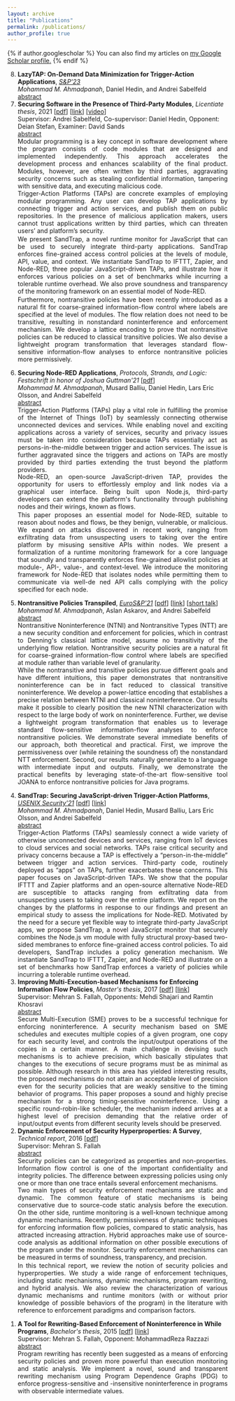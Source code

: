 ```yaml
---
layout: archive
title: "Publications"
permalink: /publications/
author_profile: true
---
```

<script src="https://ajax.googleapis.com/ajax/libs/jquery/3.5.1/jquery.min.js"></script>
<script>
  $(document).ready(function () {
    $(".abstract").hide();
    $(".button").on("click", function () {
        $(this).next(".abstract").slideToggle(400);
    });
});
</script>


<style>
.abstract{text-align:justify; }
.button{ text-align:justify; }
</style>

{% if author.googlescholar %}
  You can also find my articles on <u><a href="{{author.googlescholar}}">my Google Scholar profile</a>.</u>
{% endif %}



<ol reversed>

<div id="7">
<li> <b>LazyTAP: On-Demand Data Minimization for Trigger-Action Applications</b>, <em><a href="https://www.ieee-security.org/TC/SP2023/program-papers.html">S&P'23</a></em>
<br><i>Mohammad M. Ahmadpanah</i>, Daniel Hedin, and Andrei Sabelfeld
<div class='button' data-content="toggle-text"><a href="#7">abstract</a></div>
<div class='abstract'>
</div></li></div>

<div id="6">
<li> <b>Securing Software in the Presence of Third-Party Modules</b>, <em>Licentiate thesis</em>, 2021 [<a href="/papers/licentiate.pdf">pdf</a>] [<a href="https://research.chalmers.se/en/publication/525880">link</a>] [<a href="https://youtu.be/0Mdj-sNxqXU">video</a>]
  <br>Supervisor: Andrei Sabelfeld, Co-supervisor: Daniel Hedin, Opponent: Deian Stefan, Examiner: David Sands
<div class='button' data-content="toggle-text"><a href="#6">abstract</a></div>
<div class='abstract'>
Modular programming is a key concept in software development where the program consists of code modules that are designed and implemented independently. This approach accelerates the development process and enhances scalability of the final product. Modules, however, are often written by third parties, aggravating security concerns such as stealing confidential information, tampering with sensitive data, and executing malicious code.
<p style="margin-top: -0.1%;">
Trigger-Action Platforms (TAPs) are concrete examples of employing modular programming. Any user can develop TAP applications by connecting trigger and action services, and publish them on public repositories. In the presence of malicious application makers, users cannot trust applications written by third parties, which can threaten users’ and platform’s security.</p>
<p style="margin-top: -2.5%;">
We present SandTrap, a novel runtime monitor for JavaScript that can be used to securely integrate third-party applications. SandTrap enforces fine-grained access control policies at the levels of module, API, value, and context. We instantiate SandTrap to IFTTT, Zapier, and Node-RED, three popular JavaScript-driven TAPs, and illustrate how it enforces various policies on a set of benchmarks while incurring a tolerable runtime overhead. We also prove soundness and transparency of the monitoring framework on an essential model of Node-RED.</p>
<p style="margin-top: -2.5%;">
Furthermore, nontransitive policies have been recently introduced as a natural fit for coarse-grained information-flow control where labels are specified at the level of modules. The flow relation does not need to be transitive, resulting in nonstandard noninterference and enforcement mechanism. We develop a lattice encoding to prove that nontransitive policies can be reduced to classical transitive policies. We also devise a lightweight program transformation that leverages standard flow-sensitive information-flow analyses to enforce nontransitive policies more permissively.</p>
</div></li></div>

<div id="5">
<li> <b>Securing Node-RED Applications</b>, <em>Protocols, Strands, and Logic: Festschrift in honor of Joshua Guttman'21</em> [<a href="/papers/joshua21.pdf">pdf</a>]
<br><i>Mohammad M. Ahmadpanah</i>, Musard Balliu, Daniel Hedin, Lars Eric Olsson, and Andrei Sabelfeld
<br><a class='button' data-content="toggle-text" href="#5">abstract</a>
<div class='abstract'>
Trigger-Action Platforms (TAPs) play a vital role in fulfilling the promise of the Internet of Things (IoT) by seamlessly connecting otherwise unconnected devices and services. While enabling novel and exciting applications across a variety of services, security and privacy issues must be taken into consideration because TAPs essentially act as persons-in-the-middle between trigger and action services. The issue is further aggravated since the triggers and actions on TAPs are mostly provided by third parties extending the trust beyond the platform providers.
<p style="margin-top: -0.1%;">
Node-RED, an open-source JavaScript-driven TAP, provides the opportunity for users to effortlessly employ and link nodes via a graphical user interface. Being built upon Node.js, third-party developers can extend the platform's functionality through publishing nodes and their wirings, known as flows.</p>
<p style="margin-top: -2.5%;">
This paper proposes an essential model for Node-RED, suitable to reason about nodes and flows, be they benign, vulnerable, or malicious. We expand on attacks discovered in recent work, ranging from exfiltrating data from unsuspecting users to taking over the entire platform by misusing sensitive APIs within nodes. We present a formalization of a runtime monitoring framework for a core language that soundly and transparently enforces fine-grained allowlist policies at module-, API-, value-, and context-level. We introduce the monitoring framework for Node-RED that isolates nodes while permitting them to communicate via well-de ned API calls complying with the policy specified for each node.</p>
</div></li></div>





<div id="4">
<li> <b>Nontransitive Policies Transpiled</b>, <em><a href="http://www.ieee-security.org/TC/EuroSP2021/accepted.html">EuroS&P'21</a></em> [<a href="/papers/eurosp21.pdf">pdf</a>] [<a href="https://www.cse.chalmers.se/research/group/security/ntni/">link</a>] [<a href="https://youtu.be/mAMgyhWL-AE?t=320">short talk</a>]
<br><i>Mohammad M. Ahmadpanah</i>, Aslan Askarov, and Andrei Sabelfeld
<div class='button' data-content="toggle-text"><a href="#4">abstract</a></div>
<div class='abstract'>
Nontransitive Noninterference (NTNI) and Nontransitive Types (NTT) are a new security condition and enforcement for policies, which in contrast to Denning's classical lattice model, assume no transitivity of the underlying flow relation. Nontransitive security policies are a natural fit for coarse-grained information-flow control where labels are specified at module rather than variable level of granularity.
<p style="margin-top: -0.1%;">
While the nontransitive and transitive policies pursue different goals and have different intuitions, this paper demonstrates that nontransitive noninterference can be in fact reduced to classical transitive noninterference. We develop a power-lattice encoding that establishes a precise relation between NTNI and classical noninterference. Our results make it possible to clearly position the new NTNI characterization with respect to the large body of work on noninterference. Further, we devise a lightweight program transformation that enables us to leverage standard flow-sensitive information-flow analyses to enforce nontransitive policies. We demonstrate several immediate benefits of our approach, both theoretical and practical. First, we improve the permissiveness over (while retaining the soundness of) the nonstandard NTT enforcement. Second, our results naturally generalize to a language with intermediate input and outputs. Finally, we demonstrate the practical benefits by leveraging state-of-the-art flow-sensitive tool JOANA to enforce nontransitive policies for Java programs.</p>
</div></li></div>

<div id="3">
<li> <b>SandTrap: Securing JavaScript-driven Trigger-Action Platforms</b>, <em><a href="https://www.usenix.org/conference/usenixsecurity21/presentation/ahmadpanah">USENIX Security'21</a></em> [<a href="/papers/usenix21.pdf">pdf</a>] [<a href="https://www.cse.chalmers.se/research/group/security/SandTrap/">link</a>]
<br><i>Mohammad M. Ahmadpanah</i>, Daniel Hedin, Musard Balliu, Lars Eric Olsson, and Andrei Sabelfeld
<br><a class='button' data-content="toggle-text" href="#3">abstract</a>
<div class='abstract'>
Trigger-Action Platforms (TAPs) seamlessly connect a wide variety of otherwise unconnected devices and services, ranging from IoT devices to cloud services and social networks. TAPs raise critical security and privacy concerns because a TAP is effectively a “person-in-the-middle” between trigger and action services. Third-party code, routinely deployed as “apps” on TAPs, further exacerbates these concerns. This paper focuses on JavaScript-driven TAPs. We show that the popular IFTTT and Zapier platforms and an open-source alternative Node-RED are susceptible to attacks ranging from exfiltrating data from unsuspecting users to taking over the entire platform. We report on the changes by the platforms in response to our findings and present an empirical study to assess the implications for Node-RED. Motivated by the need for a secure yet flexible way to integrate third-party JavaScript apps, we propose SandTrap, a novel JavaScript monitor that securely combines the Node.js vm module with fully structural proxy-based two-sided membranes to enforce fine-grained access control policies. To aid developers, SandTrap includes a policy generation mechanism. We instantiate SandTrap to IFTTT, Zapier, and Node-RED and illustrate on a set of benchmarks how SandTrap enforces a variety of policies while incurring a tolerable runtime overhead.
</div></li></div>


<div id="2">
<li> <b>Improving Multi-Execution-based Mechanisms for Enforcing Information Flow Policies</b>, <em>Master's thesis</em>, 2017 [<a href="https://github.com/smahmadpanah/MScDocuments/blob/master/Thesis/Thesis.pdf">pdf</a>] [<a href="https://github.com/smahmadpanah/MScDocuments/tree/master/Thesis">link</a>]
  <br>Supervisor: Mehran S. Fallah, Opponents: Mehdi Shajari and Ramtin Khosravi
<div class='button' data-content="toggle-text"><a href="#2">abstract</a></div>
<div class='abstract'>
Secure Multi-Execution (SME) proves to be a successful technique for
enforcing noninterference. A security mechanism based on SME schedules and
executes multiple copies of a given program, one copy for each security
level, and controls the input/output operations of the copies in a certain
manner. A main challenge in devising such mechanisms is to achieve precision,
which basically stipulates that changes to the executions of secure programs
must be as minimal as possible. Although research in this area has yielded
interesting results, the proposed mechanisms do not attain an acceptable
level of precision even for the security policies that are weakly sensitive
to the timing behavior of programs. This paper proposes a sound and highly
precise mechanism for a strong timing-sensitive noninterference. Using a
specific round-robin-like scheduler, the mechanism indeed arrives at a
highest level of precision demanding that the relative order of input/output
events from different security levels should be preserved.
</div></li></div>


<div id="2'">
<li> <b>Dynamic Enforcement of Security Hyperproperties: A Survey</b>, <em>Technical report</em>, 2016 [<a href="https://github.com/smahmadpanah/MScDocuments/blob/master/Seminar/Dynamic%20Enforcement%20of%20Security%20Hyperproperties-SeminarReport.pdf">pdf</a>]
<br>Supervisor: Mehran S. Fallah
<div class='button' data-content="toggle-text"><a href="#2'">abstract</a></div>
<div class='abstract'>
Security policies can be categorized as properties and non-properties. Information flow control is one of the important confidentiality and integrity policies. The difference between expressing policies using only one or more than one trace entails several enforcement mechanisms. 
<p style="margin-top: -0.1%;">
Two main types of security enforcement mechanisms are static and dynamic. The common feature of static mechanisms is being conservative due to source-code static analysis before the execution. On the other side, runtime monitoring is a well-known technique among dynamic mechanisms. Recently, permissiveness of dynamic techniques for enforcing information flow policies, compared to static analysis, has attracted increasing attraction. Hybrid approaches make use of source-code analysis as additional information on other possible executions of the program under the monitor. Security enforcement mechanisms can be measured in terms of soundness, transparency, and precision. </p>
<p style="margin-top: -2.5%;">
In this technical report, we review the notion of security policies and hyperproperties. We study a wide range of enforcement techniques, including static mechanisms, dynamic mechanisms, program rewriting, and hybrid analysis. We also review the characterization of various dynamic mechanisms and runtime monitors (with or without prior knowledge of possible behaviors of the program) in the literature with reference to enforcement paradigms and comparison factors. </p>
</div></li></div>

<div id="1">
<li> <b>A Tool for Rewriting-Based Enforcement of Noninterference in While Programs</b>, <em>Bachelor's thesis</em>, 2015 [<a href="https://github.com/smahmadpanah/BScProject/blob/master/Final%20Documents/Thesis.pdf">pdf</a>] [<a href="https://github.com/smahmadpanah/BScProject">link</a>]
<br>Supervisor: Mehran S. Fallah, Opponent: MohammadReza Razzazi
<div class='button' data-content="toggle-text"><a href="#1">abstract</a></div>
<div class='abstract'>
  Program rewriting has recently been suggested as a means of enforcing security
policies and proven more powerful than execution monitoring and static analysis.
We implement a novel, sound and transparent rewriting mechanism
using Program Dependence Graphs (PDG) to enforce progress-sensitive and -insensitive noninterference in programs with observable intermediate values.
</div></li></div>
</ol>







<!-- 
{% include base_path %}

{% for post in site.publications reversed %}
  {% include archive-single.html %}
{% endfor %}
-->